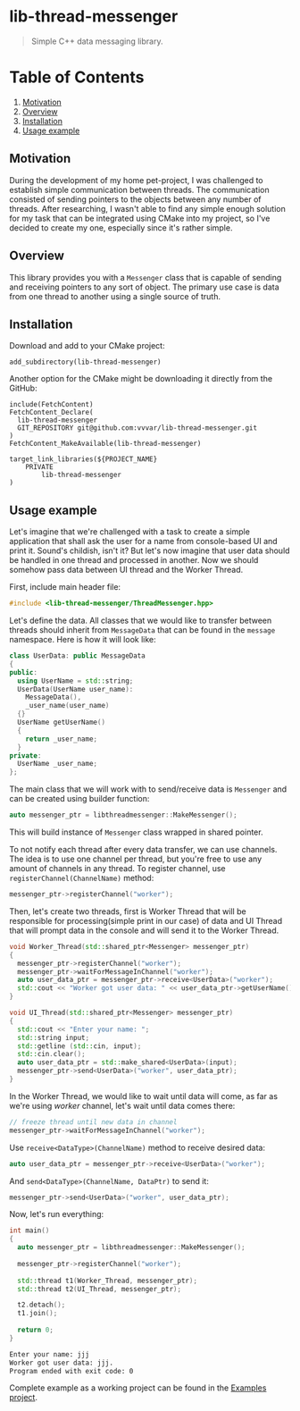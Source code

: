 # lib-thread-messenger
> Simple C++ data messaging library.

# Table of Contents
1. [Motivation](#motivation)
2. [Overview](#overview)
3. [Installation](#installation)
4. [Usage example](#usage-example)

## Motivation

During the development of my home pet-project, I was challenged to establish simple communication between threads. The communication consisted of sending pointers to the objects between any number of threads. After researching, I wasn't able to find any simple enough solution for my task that can be integrated using CMake into my project, so I've decided to create my one, especially since it's rather simple.

## Overview

This library provides you with a `Messenger` class that is capable of sending and receiving pointers to any sort of object. The primary use case is data from one thread to another using a single source of truth.

## Installation

Download and add to your CMake project:
```SH
add_subdirectory(lib-thread-messenger)
```

Another option for the CMake might be downloading it directly from the GitHub:
```SH
include(FetchContent)
FetchContent_Declare(
  lib-thread-messenger
  GIT_REPOSITORY git@github.com:vvvar/lib-thread-messenger.git
)
FetchContent_MakeAvailable(lib-thread-messenger)

target_link_libraries(${PROJECT_NAME}
	PRIVATE
		lib-thread-messenger
)

```

## Usage example

Let's imagine that we're challenged with a task to create a simple application that shall ask the user for a name from console-based UI and print it. Sound's childish, isn't it? But let's now imagine that user data should be handled in one thread and processed in another. Now we should somehow pass data between UI thread and the Worker Thread.

First, include main header file:
```CPP
#include <lib-thread-messenger/ThreadMessenger.hpp>
```

Let's define the data. All classes that we would like to transfer between threads should inherit from `MessageData` that can be found in the `message` namespace. Here is how it will look like:
```CPP
class UserData: public MessageData
{
public:
  using UserName = std::string;
  UserData(UserName user_name):
    MessageData(),
    _user_name(user_name)
  {}
  UserName getUserName()
  {
    return _user_name;
  }
private:
  UserName _user_name;
};
```

The main class that we will work with to send/receive data is `Messenger` and can be created using builder function:
```CPP
auto messenger_ptr = libthreadmessenger::MakeMessenger();
```
This will build instance of `Messenger` class wrapped in shared pointer.

To not notify each thread after every data transfer, we can use channels. The idea is to use one channel per thread, but you're free to use any amount of channels in any thread. To register channel, use `registerChannel(ChannelName)` method:
```CPP
messenger_ptr->registerChannel("worker");
```

Then, let's create two threads, first is Worker Thread that will be responsible for processing(simple print in our case) of data and UI Thread that will prompt data in the console and will send it to the Worker Thread.
```CPP
void Worker_Thread(std::shared_ptr<Messenger> messenger_ptr)
{
  messenger_ptr->registerChannel("worker");
  messenger_ptr->waitForMessageInChannel("worker");
  auto user_data_ptr = messenger_ptr->receive<UserData>("worker");
  std::cout << "Worker got user data: " << user_data_ptr->getUserName() << ".\n";
}

void UI_Thread(std::shared_ptr<Messenger> messenger_ptr)
{
  std::cout << "Enter your name: ";
  std::string input;
  std::getline (std::cin, input);
  std::cin.clear();
  auto user_data_ptr = std::make_shared<UserData>(input);
  messenger_ptr->send<UserData>("worker", user_data_ptr);
}
```

In the Worker Thread, we would like to wait until data will come, as far as we're using _worker_ channel, let's wait until data comes there:
```CPP
// freeze thread until new data in channel
messenger_ptr->waitForMessageInChannel("worker");
```

Use `receive<DataType>(ChannelName)` method to receive desired data:
```CPP
auto user_data_ptr = messenger_ptr->receive<UserData>("worker");
```

And `send<DataType>(ChannelName, DataPtr)` to send it:
```CPP
messenger_ptr->send<UserData>("worker", user_data_ptr);
```

Now, let's run everything:
```CPP
int main()
{
  auto messenger_ptr = libthreadmessenger::MakeMessenger();
  
  messenger_ptr->registerChannel("worker");
  
  std::thread t1(Worker_Thread, messenger_ptr);
  std::thread t2(UI_Thread, messenger_ptr);

  t2.detach();
  t1.join();
  
  return 0;
}
```

```bash
Enter your name: jjj
Worker got user data: jjj.
Program ended with exit code: 0
```

Complete example as a working project can be found in the [Examples project](https://github.com/vvvar/lib-thread-messenger-examples).